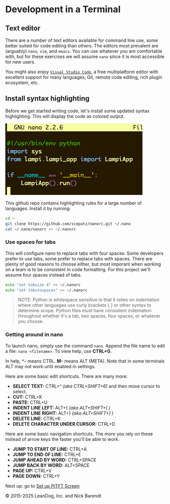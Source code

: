 # Development in a Terminal

## Text editor

There are a number of text editors available for command line use, some better suited for code editing than others. The editors most prevalent are (arguably) `nano`, `vim`, and `emacs`. You can use whatever you are comfortable with, but for these exercises we will assume `nano` since it is most accessible for new users.

You might also enjoy [`Visual Studio Code`](https://code.visualstudio.com), a free multiplatform editor with excellent support for many languages, Git, remote code editing, rich plugin ecosystem, etc.

## Install syntax highlighting

Before we get started writing code, let's install some updated syntax highlighting. This will display the code as colored output.

![](Images/nano_highlighted.png)

This github repo contains highlighting rules for a large number of languages. Install it by running:

```bash
cd ~
git clone https://github.com/scopatz/nanorc.git ~/.nano
cat ~/.nano/nanorc >> ~/.nanorc
```

### Use spaces for tabs

This will configure nano to replace tabs with four spaces. Some developers prefer to use tabs, some prefer to replace tabs with spaces. There are plenty of good reasons to choose either, but most imporant when working on a team is to be consistent in code formatting. For this project we'll assume four spaces instead of tabs.

```bash
echo "set tabsize 4" >> ~/.nanorc
echo "set tabstospaces" >> ~/.nanorc
```

> NOTE: Python is whitespace sensitive in that it relies on indentation where other languages use curly brackets { } or other syntax to determine scope. Python files *must* have consistent indentation throughout whether it's a tab, two spaces, four spaces, or whatever you choose.

### Getting around in nano

To launch nano, simply use the command `nano`. Append the file name to edit a file: `nano <filename>`.
To view help, use **CTRL+G**.

In help, **^-** means CTRL. **M-** means ALT (META). Note that in some terminals ALT may not work until enabled in settings.

Here are some basic edit shortcuts. There are many more:

* **SELECT TEXT:** CTRL+^ *(aka CTRL+SHIFT+6)* and then move cursor to select.
* **CUT:** CTRL+K
* **PASTE:** CTRL+U
* **INDENT LINE LEFT:** ALT+{ *(aka ALT+SHIFT+[ )*
* **INDENT LINE RIGHT:** ALT+} *(aka ALT+SHIFT+] )*
* **DELETE LINE:** CTRL+K
* **DELETE CHARACTER UNDER CURSOR:** CTRL+D

Here are some basic navigation shortcuts. The more you rely on these instead of arrow keys the faster you'll be able to work.

* **JUMP TO START OF LINE:** CTRL+A
* **JUMP TO END OF LINE:** CTRL+E
* **JUMP AHEAD BY WORD:** CTRL+SPACE
* **JUMP BACK BY WORD:** ALT+SPACE
* **PAGE UP:** CTRL+V
* **PAGE DOWN:** CTRL+Y

Next up: go to [Set up PiTFT Screen](../02.2_Set_up_PiTFT_Screen/README.md)

&copy; 2015-2025 LeanDog, Inc. and Nick Barendt
